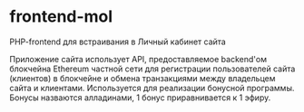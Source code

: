 # frontend-mol
PHP-frontend для встраивания в Личный кабинет сайта

Приложение сайта использует API, предоставляемое backend'ом блокчейна Ethereum частной сети для регистрации пользователей сайта (клиентов) в блокчейне и обмена транзакциями между владельцем сайта и клиентами.
Используется для реализации бонусной программы.
Бонусы назваются алладинами, 1 бонус приравнивается к 1 эфиру.
